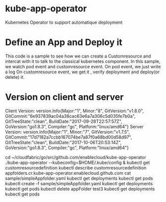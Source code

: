 # kube-app-operator
Kubernetes Operator to support automatique deployment

# Define an App and Deploy it
This code is a sample to see how we can create a Customresource and intercat with it to talk to the classical kubernetes component.
In this sample, we watch pod event and customresource event.
On pod event, we just write a log
On customresource event, we get it , verify deployment and deploy(or delete) it.

# Version on client and server
Client Version: version.Info{Major:"1", Minor:"8", GitVersion:"v1.8.0", GitCommit:"6e937839ac04a38cac63e6a7a306c5d035fe7b0a", GitTreeState:"clean", BuildDate:"2017-09-28T22:57:57Z", GoVersion:"go1.8.3", Compiler:"gc", Platform:"linux/amd64"}
Server Version: version.Info{Major:"1", Minor:"7", GitVersion:"v1.7.5", GitCommit:"17d7182a7ccbb167074be7a87f0a68bd00d58d97", GitTreeState:"clean", BuildDate:"2017-10-06T20:53:14Z", GoVersion:"go1.8.3", Compiler:"gc", Platform:"linux/amd64"}



cd ~/cloudfabric/go/src/github.com/enablecloud/kube-app-operator
./kube-app-operator --kubeconfig=$HOME/.kube/config &
kubectl get customresourcedefinition
kubectl describe customresourcedefinition appfolders.cr.kube-app-operator.enablecloud.github.com
cat sample/simpleAppfolder.yaml
kubectl get deployments
kubectl get pods
kubectl create -f sample/simpleAppfolder.yaml
kubectl get deployments
kubectl get pods
kubectl delete appFolder test3
kubectl get deployments
kubectl get pods
